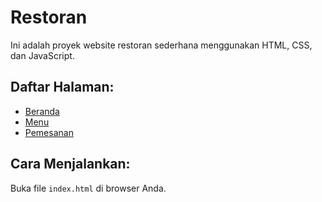 # Restoran

Ini adalah proyek website restoran sederhana menggunakan HTML, CSS, dan JavaScript.

## Daftar Halaman:
- [Beranda](./index.html)
- [Menu](./menu.html)
- [Pemesanan](./order.html)

## Cara Menjalankan:
Buka file `index.html` di browser Anda.
